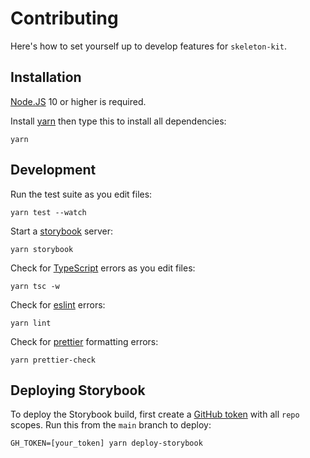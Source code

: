 # Contributing

Here's how to set yourself up to develop features for `skeleton-kit`.

## Installation

[Node.JS](https://nodejs.org/en/) 10 or higher is required.

Install [yarn](https://yarnpkg.com/) then type this to install all dependencies:

```
yarn
```

## Development

Run the test suite as you edit files:

```
yarn test --watch
```

Start a [storybook](https://storybook.js.org/) server:

```
yarn storybook
```

Check for [TypeScript](https://www.typescriptlang.org/) errors as you edit files:

```
yarn tsc -w
```

Check for [eslint](https://eslint.org/) errors:

```
yarn lint
```

Check for [prettier](https://prettier.io/) formatting errors:

```
yarn prettier-check
```

## Deploying Storybook

To deploy the Storybook build, first create a [GitHub token](https://github.com/settings/tokens) with all `repo` scopes. Run this from the `main` branch to deploy:

```
GH_TOKEN=[your_token] yarn deploy-storybook
```
